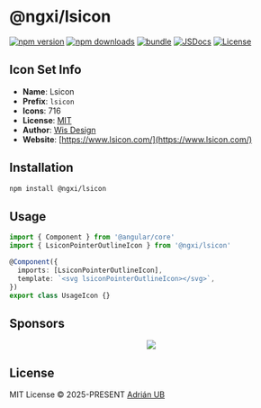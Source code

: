 # @ngxi/lsicon

[![npm version][npm-version-src]][npm-version-href]
[![npm downloads][npm-downloads-src]][npm-downloads-href]
[![bundle][bundle-src]][bundle-href]
[![JSDocs][jsdocs-src]][jsdocs-href]
[![License][license-src]][license-href]

## Icon Set Info

- **Name**: Lsicon
- **Prefix**: `lsicon`
- **Icons**: 716
- **License**: [MIT](https://github.com/wisdesignsystem/lsicon/blob/main/LICENSE)
- **Author**: [Wis Design](https://www.lsicon.com/)
- **Website**: [https://www.lsicon.com/](https://www.lsicon.com/)

## Installation

```sh
npm install @ngxi/lsicon
```

## Usage

```ts
import { Component } from '@angular/core'
import { LsiconPointerOutlineIcon } from '@ngxi/lsicon'

@Component({
  imports: [LsiconPointerOutlineIcon],
  template: `<svg lsiconPointerOutlineIcon></svg>`,
})
export class UsageIcon {}
```

## Sponsors

<p align="center">
  <a href="https://cdn.jsdelivr.net/gh/adrian-ub/static/sponsors.svg">
    <img src='https://cdn.jsdelivr.net/gh/adrian-ub/static/sponsors.svg'/>
  </a>
</p>

## License

MIT License © 2025-PRESENT [Adrián UB](https://github.com/adrian-ub)

<!-- Badges -->

[npm-version-src]: https://img.shields.io/npm/v/@ngxi/lsicon?style=flat&colorA=080f12&colorB=1fa669
[npm-version-href]: https://npmjs.com/package/@ngxi/lsicon
[npm-downloads-src]: https://img.shields.io/npm/dm/@ngxi/lsicon?style=flat&colorA=080f12&colorB=1fa669
[npm-downloads-href]: https://npmjs.com/package/@ngxi/lsicon
[bundle-src]: https://img.shields.io/bundlephobia/minzip/@ngxi/lsicon?style=flat&colorA=080f12&colorB=1fa669&label=minzip
[bundle-href]: https://bundlephobia.com/result?p=@ngxi/lsicon
[license-src]: https://img.shields.io/npm/l/@ngxi/lsicon?style=flat&colorA=080f12&colorB=1fa669
[license-href]: https://github.com/adrian-ub/ngxi/blob/main/LICENSE
[jsdocs-src]: https://img.shields.io/badge/jsdocs-reference-080f12?style=flat&colorA=080f12&colorB=1fa669
[jsdocs-href]: https://www.jsdocs.io/package/@ngxi/lsicon
